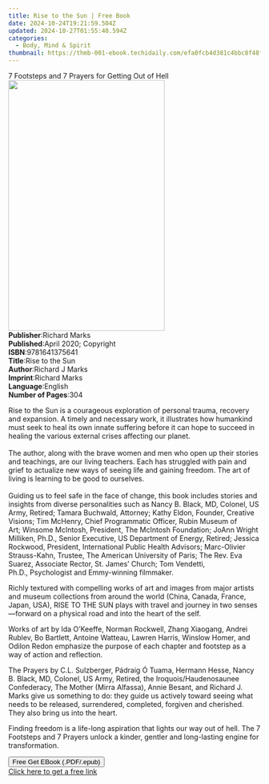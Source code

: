 ```yaml
---
title: Rise to the Sun | Free Book
date: 2024-10-24T19:21:59.504Z
updated: 2024-10-27T01:55:40.594Z
categories:
  - Body, Mind & Spirit
thumbnail: https://thmb-001-ebook.techidaily.com/efa0fcb4d381c4bbc8f48ff08c7ec0a23ea43bc25f70efc5884804b44ea7e697.jpg
---
```

<main id="book-container">
  <div class="flex flex-col">
    <div class="book-brief flex-1 py-6 px-4 sm:p-6 md:py-10 md:px-8">
      <!-- brief-->
      <div class="book-brief-main">
        7 Footsteps and 7 Prayers for Getting Out of Hell
      </div>
    </div>
    <div
      class="book-meta-info flex-1 grid gap-4 col-start-1 col-end-3 row-start-1 sm:mb-6 sm:grid-cols-4 lg:gap-6 lg:col-start-2 lg:row-end-6 lg:row-span-6 lg:mb-0"
    >
      <div
        class="book-meta-info-left place-content-center mt-4 p-4 text-sm leading-6 col-start-2 col-span-2 dark:text-slate-400"
      >
        <img
          class="w-full h-500 object-cover rounded-lg sm:h-255 sm:col-span-2 lg:col-span-full"
          src="https://img-001-ebook.techidaily.com/a7e7b43632761a46c3b23a3da8ac2bc248f8237e1784655e02fe11ea4173b7e8.jpg"
          alt=""
          width="312"
          height="500"
        />
      </div>
      <div
        class="book-meta-info-right mt-2 col-start-1 row-start-2 col-span-3 self-center"
      >
        <!-- meta data  -->
        <div class="flex flex-col px-4 md:px-8">
          <div class="flex-1">
            <strong>Publisher</strong>:<span class="px-2">Richard Marks</span>
          </div>
          <div class="flex-1">
            <strong>Published</strong>:<span class="px-2"
              >April 2020; Copyright</span
            >
          </div>
          <div class="flex-1">
            <strong>ISBN</strong>:<span class="px-2">9781641375641</span>
          </div>
          <div class="flex-1">
            <strong>Title</strong>:<span class="px-2">Rise to the Sun</span>
          </div>
          <div class="flex-1">
            <strong>Author</strong>:<span class="px-2">Richard J Marks</span>
          </div>
          <div class="flex-1">
            <strong>Imprint</strong>:<span class="px-2">Richard Marks</span>
          </div>
          <div class="flex-1">
            <strong>Language</strong>:<span class="px-2">English</span>
          </div>
          <div class="flex-1">
            <strong>Number of Pages</strong>:<span class="px-2">304</span>
          </div>
        </div>
      </div>
    </div>
    <div class="book-description flex-1 py-6 px-4 sm:p-6 md:py-10 md:px-8">
      <div class="book-description-main">
        <div accordion-content="" id="description">
          <p>
            Rise to the Sun is a courageous exploration of personal trauma,
            recovery and expansion. A timely and necessary work, it illustrates
            how humankind must seek to heal its own innate suffering before it
            can hope to succeed in healing the various external crises affecting
            our planet.<br /><br />The author, along with the brave women and
            men who open up their stories and teachings, are our living
            teachers. Each has struggled with pain and grief to actualize new
            ways of seeing life and gaining freedom.&nbsp;The art of living is
            learning to be good to ourselves.&nbsp;&nbsp;<br /><br />Guiding us
            to feel safe in the face of change, this book includes stories and
            insights from diverse personalities such as Nancy B. Black,&nbsp;MD,
            Colonel, US Army, Retired;&nbsp;Tamara Buchwald, Attorney; Kathy
            Eldon, Founder, Creative Visions;&nbsp;Tim McHenry,&nbsp;Chief
            Programmatic Officer, Rubin Museum of Art;&nbsp;Winsome
            McIntosh,&nbsp;President, The McIntosh Foundation; JoAnn Wright
            Milliken, Ph.D.,&nbsp;Senior Executive, US Department of Energy,
            Retired;&nbsp;Jessica Rockwood,&nbsp;President, International Public
            Health Advisors;&nbsp;Marc-Olivier Strauss-Kahn,&nbsp;Trustee, The
            American University of Paris;&nbsp;The Rev. Eva Suarez, Associate
            Rector, St. James’ Church;&nbsp;Tom Vendetti,
            Ph.D.,&nbsp;Psychologist and Emmy-winning filmmaker.&nbsp;
          </p>
          <p>
            Richly textured with compelling works of art and images from major
            artists and museum collections from around the world (China, Canada,
            France, Japan, USA),&nbsp;RISE TO THE SUN&nbsp;plays with travel and
            journey in two senses—forward on a physical road and into the heart
            of the self.&nbsp;
          </p>
          <p>
            Works of art by Ida O’Keeffe, Norman Rockwell, Zhang Xiaogang,
            Andrei Rublev, Bo Bartlett, Antoine Watteau, Lawren Harris, Winslow
            Homer, and Odilon Redon emphasize the purpose of each chapter and
            footstep as a way of action and reflection.&nbsp;
          </p>
          <p>
            The Prayers by C.L. Sulzberger, Pádraig Ó Tuama, Hermann Hesse,
            Nancy B. Black,&nbsp;MD, Colonel, US Army, Retired,&nbsp;the
            Iroquois/Haudenosaunee Confederacy, The Mother (Mirra Alfassa),
            Annie Besant, and Richard J. Marks give us something to do: they
            guide us actively toward seeing what needs to be released,
            surrendered, completed, forgiven and cherished. They also bring us
            into the heart.&nbsp;
          </p>
          <p>
            Finding freedom is a life-long aspiration that lights our way out of
            hell. The 7 Footsteps and 7 Prayers unlock a kinder, gentler and
            long-lasting engine for transformation.&nbsp;
          </p>
        </div>
        <div class="accordion-fader"></div>
      </div>
    </div>
    <div class="book-excerpts flex-1 py-6 px-4 sm:p-6 md:py-10 md:px-8"></div>
    <div
      class="book-about-author flex-1 py-6 px-4 sm:p-6 md:py-10 md:px-8"
    ></div>
    <div class="book-free-get flex-1 py-6 px-4 sm:p-6 md:py-10 md:px-8">
      <button
        id="btn-free-get"
        class="bg-blue-500 hover:bg-blue-700 text-white font-bold py-2 px-4 rounded"
      >
        Free Get EBook (.PDF/.epub)
      </button>
      <div id="countdown-display" class="px-2 text-lg mt-2"></div>
      <a
        id="free-link"
        class="hidden bg-blue-500 hover:bg-blue-700 text-white font-bold py-2 px-4 rounded"
        href="https://www.ebooks.com/en-us/book/209998966/rise-to-the-sun/richard-j-marks/"
        target="_blank"
        >Click here to get a free link</a
      >
    </div>
    <script>
      let countdownTime = 0;
      let countdownInterval = null;
      document
        .getElementById('btn-free-get')
        .addEventListener('click', startCountdown);
      function startCountdown() {
        countdownTime = new Date().getTime() + 60000 * 3;
        countdownInterval = setInterval(updateCountdown, 1000);
        document.getElementById('btn-free-get').disabled = true;
        document
          .getElementById('btn-free-get')
          .classList.add('bg-gray-500', 'cursor-not-allowed');
      }
      function updateCountdown() {
        let currentTime = new Date().getTime();
        let timeLeft = countdownTime - currentTime;
        let secondsLeft = Math.floor(timeLeft / 1000);
        document.getElementById('countdown-display').innerHTML =
          `Remaining time: ${secondsLeft} seconds.`;
        if (secondsLeft <= 0) {
          clearInterval(countdownInterval);
          document.getElementById('btn-free-get').classList.add('hidden');
          document.getElementById('free-link').classList.remove('hidden');
          document.getElementById('countdown-display').innerHTML = '';
        }
      }
    </script>
  </div>
</main>

<ins class="adsbygoogle"
      style="display:block"
      data-ad-client="ca-pub-7571918770474297"
      data-ad-slot="8358498916"
      data-ad-format="auto"
      data-full-width-responsive="true"></ins>
    